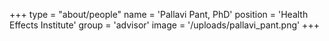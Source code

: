 +++
type = "about/people"
name = 'Pallavi Pant, PhD'
position = 'Health Effects Institute'
group = 'advisor'
image = '/uploads/pallavi_pant.png'
+++
